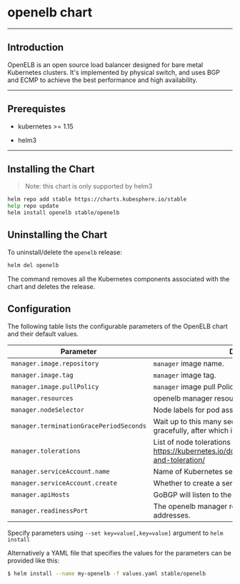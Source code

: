 # openelb chart

---

## Introduction

OpenELB is an open source load balancer designed for bare metal Kubernetes clusters. It's implemented by physical switch, and uses BGP and ECMP to achieve the best performance and high availability.

---

## Prerequistes

- kubernetes >= 1.15

- helm3

---

## Installing the Chart

> Note: this chart is only supported by helm3

```bash
helm repo add stable https://charts.kubesphere.io/stable
help repo update
helm install openelb stable/openelb
```

## Uninstalling the Chart

To uninstall/delete the `openelb` release:

```bash
helm del openelb
```

The command removes all the Kubernetes components associated with the chart and deletes the release.

## Configuration

The following table lists the configurable parameters of the OpenELB chart and their default values.

| Parameter | Description  | Default              |
| -----------------------    | -----------------------|----------------------|
| `manager.image.repository`| `manager` image name.        | `kubesphere/openelb` |
| `manager.image.tag`       | `manager` image tag.         | `v0.5.0`             |
| `manager.image.pullPolicy`| `manager` image pull Policy. | `IfNotPresent`       |
| `manager.resources`       | openelb manager resource requests and limits      | `{}`                 |
| `manager.nodeSelector`     | Node labels for pod assignment             | `{}`                 |
| `manager.terminationGracePeriodSeconds`  | Wait up to this many seconds for a broker to shut down gracefully, after which it is killed   | `10`                 |
| `manager.tolerations` | List of node tolerations for the pods. https://kubernetes.io/docs/concepts/configuration/taint-and-toleration/  | `[]`                 |
| `manager.serviceAccount.name`    | Name of Kubernetes serviceAccount.   | `default`            |
| `manager.serviceAccount.create`    | Whether to create a serviceaccount   | `false`              |
| `manager.apiHosts`    | GoBGP will listen to the address.   | `:50051`             |
| `manager.readinessPort`    | The openelb manager readinessprobe listens to addresses.   | `8000`               |

Specify parameters using `--set key=value[,key=value]` argument to `helm install`

Alternatively a YAML file that specifies the values for the parameters can be provided like this:

```bash
$ helm install --name my-openelb -f values.yaml stable/openelb
```



